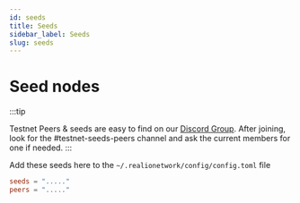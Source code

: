 ```yaml
---
id: seeds
title: Seeds
sidebar_label: Seeds
slug: seeds
---
```


# Seed nodes

:::tip 

Testnet Peers & seeds are easy to find on our [Discord Group](https://discord.gg/S9EjfDKQ). After joining,
look for the #testnet-seeds-peers channel and ask the current members for one if needed.
:::

Add these seeds here to the `~/.realionetwork/config/config.toml` file

```toml
seeds = "....." 
peers = "....."
```
